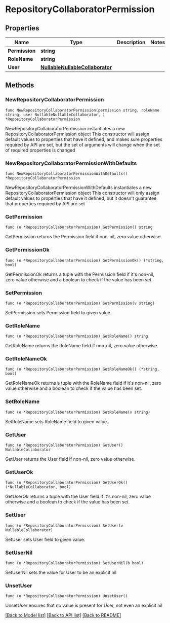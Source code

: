 # RepositoryCollaboratorPermission

## Properties

Name | Type | Description | Notes
------------ | ------------- | ------------- | -------------
**Permission** | **string** |  | 
**RoleName** | **string** |  | 
**User** | [**NullableNullableCollaborator**](NullableCollaborator.md) |  | 

## Methods

### NewRepositoryCollaboratorPermission

`func NewRepositoryCollaboratorPermission(permission string, roleName string, user NullableNullableCollaborator, ) *RepositoryCollaboratorPermission`

NewRepositoryCollaboratorPermission instantiates a new RepositoryCollaboratorPermission object
This constructor will assign default values to properties that have it defined,
and makes sure properties required by API are set, but the set of arguments
will change when the set of required properties is changed

### NewRepositoryCollaboratorPermissionWithDefaults

`func NewRepositoryCollaboratorPermissionWithDefaults() *RepositoryCollaboratorPermission`

NewRepositoryCollaboratorPermissionWithDefaults instantiates a new RepositoryCollaboratorPermission object
This constructor will only assign default values to properties that have it defined,
but it doesn't guarantee that properties required by API are set

### GetPermission

`func (o *RepositoryCollaboratorPermission) GetPermission() string`

GetPermission returns the Permission field if non-nil, zero value otherwise.

### GetPermissionOk

`func (o *RepositoryCollaboratorPermission) GetPermissionOk() (*string, bool)`

GetPermissionOk returns a tuple with the Permission field if it's non-nil, zero value otherwise
and a boolean to check if the value has been set.

### SetPermission

`func (o *RepositoryCollaboratorPermission) SetPermission(v string)`

SetPermission sets Permission field to given value.


### GetRoleName

`func (o *RepositoryCollaboratorPermission) GetRoleName() string`

GetRoleName returns the RoleName field if non-nil, zero value otherwise.

### GetRoleNameOk

`func (o *RepositoryCollaboratorPermission) GetRoleNameOk() (*string, bool)`

GetRoleNameOk returns a tuple with the RoleName field if it's non-nil, zero value otherwise
and a boolean to check if the value has been set.

### SetRoleName

`func (o *RepositoryCollaboratorPermission) SetRoleName(v string)`

SetRoleName sets RoleName field to given value.


### GetUser

`func (o *RepositoryCollaboratorPermission) GetUser() NullableCollaborator`

GetUser returns the User field if non-nil, zero value otherwise.

### GetUserOk

`func (o *RepositoryCollaboratorPermission) GetUserOk() (*NullableCollaborator, bool)`

GetUserOk returns a tuple with the User field if it's non-nil, zero value otherwise
and a boolean to check if the value has been set.

### SetUser

`func (o *RepositoryCollaboratorPermission) SetUser(v NullableCollaborator)`

SetUser sets User field to given value.


### SetUserNil

`func (o *RepositoryCollaboratorPermission) SetUserNil(b bool)`

 SetUserNil sets the value for User to be an explicit nil

### UnsetUser
`func (o *RepositoryCollaboratorPermission) UnsetUser()`

UnsetUser ensures that no value is present for User, not even an explicit nil

[[Back to Model list]](../README.md#documentation-for-models) [[Back to API list]](../README.md#documentation-for-api-endpoints) [[Back to README]](../README.md)


